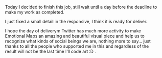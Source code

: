 Today I decided to finish this job, still wait until a day before the deadline to make my work as completed.

I just fixed a small detail in the responsive, I think it is ready for deliver.

I hope the day of deliverym Twitter has much more activity to make Emotional Maps an amazing and beautiful visual piece and help us to recognize what kinds of social beings we are, nothing more to say... just thanks to all the people who supported me in this and regardless of the result will not be the last time I'll code art :D .
